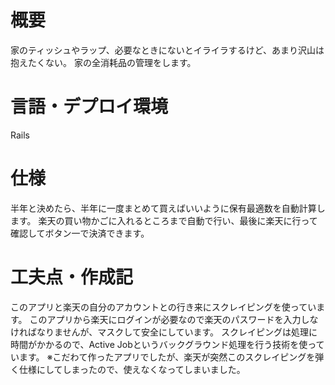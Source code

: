 # 概要
家のティッシュやラップ、必要なときにないとイライラするけど、あまり沢山は抱えたくない。
家の全消耗品の管理をします。
# 言語・デプロイ環境
Rails
# 仕様
半年と決めたら、半年に一度まとめて買えばいいように保有最適数を自動計算します。
楽天の買い物かごに入れるところまで自動で行い、最後に楽天に行って確認してボタン一で決済できます。
# 工夫点・作成記
このアプリと楽天の自分のアカウントとの行き来にスクレイピングを使っています。
このアプリから楽天にログインが必要なので楽天のパスワードを入力しなければなりませんが、マスクして安全にしています。
スクレイピングは処理に時間がかかるので、Active Jobというバックグラウンド処理を行う技術を使っています。
※こだわて作ったアプリでしたが、楽天が突然このスクレイピングを弾く仕様にしてしまったので、使えなくなってしまいました。
